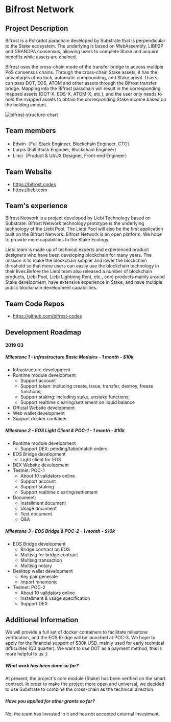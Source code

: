 # Bifrost Network

## Project Description
Bifrost is a Polkadot parachain developed by Substrate that is perpendicular to the Stake ecosystem. The underlying is based on WebAssembly, LIBP2P and GRANDPA consensus, allowing users to complete Stake and acquire benefits while assets are chained.

Bifrost uses the cross-chain mode of the transfer bridge to access multiple PoS consensus chains. Through the cross-chain Stake assets, it has the advantages of no lock, automatic compounding, and Stake agent. Users can pass DOT, EOS, ATOM and other assets through the Bifrost transfer bridge. Mapping into the Bifrost parachain will result in the corresponding mapped assets (DOT-X, EOS-X, ATOM-X, etc.), and the user only needs to hold the mapped assets to obtain the corresponding Stake income based on the holding amount.

![bifrost-structure-chart](https://cdn.liebi.com/resource/images/bifrost-structure-chart.png)

## Team members
* Edwin（Full Stack Engineer, Blockchain Engineer, CTO）
* Lurpis (Full Stack Engineer, Blockchain Engineer)
* Linci（Product & UI/UX Designer, Front-end Engineer）

## Team Website 
* https://bifrost.codes
* https://liebi.com

## Team's experience
Bifrost Network is a project developed by Liebi Technology based on Substrate. Bifrost Network technology prototype is the underlying technology of the Liebi Pool. The Liebi Pool will also be the first application built on the Bifrost Network. Bifrost Network is an open platform. We hope to provide more capabilities to the Stake Ecology.

Liebi team is made up of technical experts and experienced product designers who have been developing blockchain for many years. The mission is to make the blockchain simpler and lower the blockchain threshold so that more users can easily use the blockchain technology in their lives.Before the Liebi team also released a number of blockchain products, Liebi Pool, Liebi Lightning Rent, etc., core products mainly around Stake development, have extensive experience in Stake, and have multiple public blockchain development capabilities.

## Team Code Repos
* https://github.com/bifrost-codes

## Development Roadmap
#### 2019 Q3
##### Milestone 1 - Infrastructure Basic Modules - 1 month - $10k
- Infrastructure development
- Runtime module development
  - Support account
  - Support token: including create, issue, transfer, destroy, freeze functions;
  - Support staking: including stake, unstake functions;
  - Support realtime clearing/settlement on liquid balance
- Official Website development
- Web wallet development
- Support docker container
##### Milestone 2 - EOS Light Client & POC-1 - 1 month - $10k
- Runtime module development
  - Support DEX: pending/take/match orders
- EOS Bridge development
  - Light client for EOS
- DEX Website development
- Testnet: POC-1
  - About 10 validators online
  - Support account
  - Support staking
  - Support realtime clearing/settlement
- Document: 
  - Installment document
  - Usage document
  - Test document
  - Q&A
##### Milestone 3 - EOS Bridge & POC-2 - 1 month - $10k
- EOS Bridge development
  - Bridge contract on EOS
  - Multisig for bridge contract
  - Multisig transaction
  - Multisig notary
- Desktop wallet development
  - Key pair generate
  - Import mnemonic
- Testnet: POC-2
  - About 10 validators online
  - Installment & usage specification
  - Support DEX

## Additional Information
We will provide a full set of docker containers to facilitate milestone verification, and the EOS Bridge will be launched at POC-3. We hope to apply for the financial support of $30k USD, mainly used for early technical difficulties (Q3 quarter). We want to use DOT as a payment method, this is more helpful to us :)

##### What work has been done so far?
At present, the project's core module (Stake) has been verified on the smart contract. In order to make the project more open and universal, we decided to use Substrate to combine the cross-chain as the technical direction. 

##### Have you applied for other grants so far?
No, the team has invested in it and has not accepted external investment.